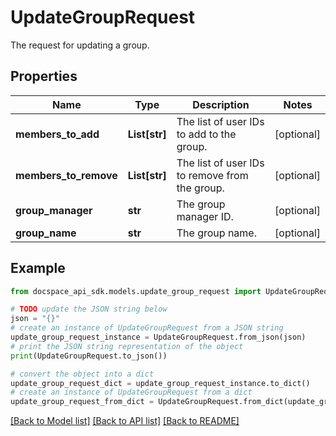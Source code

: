 # UpdateGroupRequest
The request for updating a group.

## Properties

Name | Type | Description | Notes
------------ | ------------- | ------------- | -------------
**members_to_add** | **List[str]** | The list of user IDs to add to the group. | [optional] 
**members_to_remove** | **List[str]** | The list of user IDs to remove from the group. | [optional] 
**group_manager** | **str** | The group manager ID. | [optional] 
**group_name** | **str** | The group name. | [optional] 

## Example

```python
from docspace_api_sdk.models.update_group_request import UpdateGroupRequest

# TODO update the JSON string below
json = "{}"
# create an instance of UpdateGroupRequest from a JSON string
update_group_request_instance = UpdateGroupRequest.from_json(json)
# print the JSON string representation of the object
print(UpdateGroupRequest.to_json())

# convert the object into a dict
update_group_request_dict = update_group_request_instance.to_dict()
# create an instance of UpdateGroupRequest from a dict
update_group_request_from_dict = UpdateGroupRequest.from_dict(update_group_request_dict)
```
[[Back to Model list]](../README.md#documentation-for-models) [[Back to API list]](../README.md#documentation-for-api-endpoints) [[Back to README]](../README.md)


